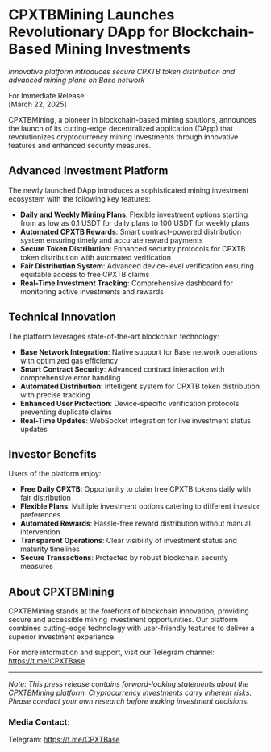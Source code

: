 # CPXTBMining Launches Revolutionary DApp for Blockchain-Based Mining Investments

*Innovative platform introduces secure CPXTB token distribution and advanced mining plans on Base network*

For Immediate Release  
[March 22, 2025]

CPXTBMining, a pioneer in blockchain-based mining solutions, announces the launch of its cutting-edge decentralized application (DApp) that revolutionizes cryptocurrency mining investments through innovative features and enhanced security measures.

## Advanced Investment Platform

The newly launched DApp introduces a sophisticated mining investment ecosystem with the following key features:

- **Daily and Weekly Mining Plans**: Flexible investment options starting from as low as 0.1 USDT for daily plans to 100 USDT for weekly plans
- **Automated CPXTB Rewards**: Smart contract-powered distribution system ensuring timely and accurate reward payments
- **Secure Token Distribution**: Enhanced security protocols for CPXTB token distribution with automated verification
- **Fair Distribution System**: Advanced device-level verification ensuring equitable access to free CPXTB claims
- **Real-Time Investment Tracking**: Comprehensive dashboard for monitoring active investments and rewards

## Technical Innovation

The platform leverages state-of-the-art blockchain technology:

- **Base Network Integration**: Native support for Base network operations with optimized gas efficiency
- **Smart Contract Security**: Advanced contract interaction with comprehensive error handling
- **Automated Distribution**: Intelligent system for CPXTB token distribution with precise tracking
- **Enhanced User Protection**: Device-specific verification protocols preventing duplicate claims
- **Real-Time Updates**: WebSocket integration for live investment status updates

## Investor Benefits

Users of the platform enjoy:

- **Free Daily CPXTB**: Opportunity to claim free CPXTB tokens daily with fair distribution
- **Flexible Plans**: Multiple investment options catering to different investor preferences
- **Automated Rewards**: Hassle-free reward distribution without manual intervention
- **Transparent Operations**: Clear visibility of investment status and maturity timelines
- **Secure Transactions**: Protected by robust blockchain security measures

## About CPXTBMining

CPXTBMining stands at the forefront of blockchain innovation, providing secure and accessible mining investment opportunities. Our platform combines cutting-edge technology with user-friendly features to deliver a superior investment experience.

For more information and support, visit our Telegram channel: https://t.me/CPXTBase

---

*Note: This press release contains forward-looking statements about the CPXTBMining platform. Cryptocurrency investments carry inherent risks. Please conduct your own research before making investment decisions.*

### Media Contact:
Telegram: https://t.me/CPXTBase